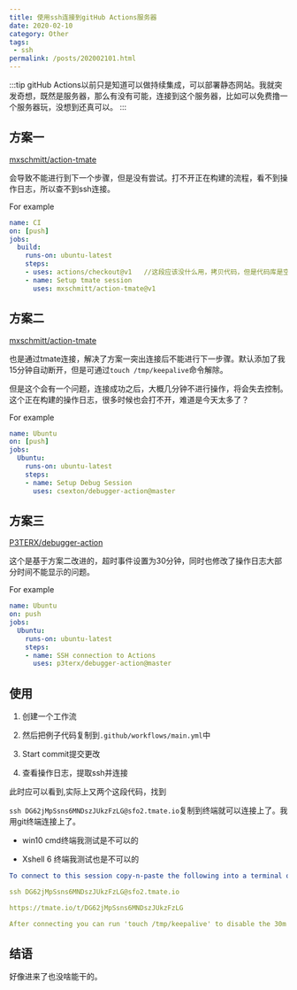 ```yaml
---
title: 使用ssh连接到gitHub Actions服务器
date: 2020-02-10
category: Other
tags:
 - ssh
permalink: /posts/202002101.html
---
```


:::tip
gitHub Actions以前只是知道可以做持续集成，可以部署静态网站。我就突发奇想，既然是服务器，那么有没有可能，连接到这个服务器，比如可以免费撸一个服务器玩，没想到还真可以。
:::

<!-- more -->

## 方案一

[mxschmitt/action-tmate](https://github.com/mxschmitt/action-tmate)

会导致不能进行到下一个步骤，但是没有尝试。打不开正在构建的流程，看不到操作日志，所以查不到ssh连接。

For example

```yaml
name: CI
on: [push]
jobs:
  build:
    runs-on: ubuntu-latest
    steps:
    - uses: actions/checkout@v1   //这段应该没什么用，拷贝代码，但是代码库是空的。
    - name: Setup tmate session
      uses: mxschmitt/action-tmate@v1
```

## 方案二

[mxschmitt/action-tmate](https://github.com/mxschmitt/action-tmate)

也是通过tmate连接，解决了方案一突出连接后不能进行下一步骤。默认添加了我15分钟自动断开，但是可通过`touch /tmp/keepalive`命令解除。

但是这个会有一个问题，连接成功之后，大概几分钟不进行操作，将会失去控制。这个正在构建的操作日志，很多时候也会打不开，难道是今天太多了？

For example

```yaml
name: Ubuntu
on: [push]
jobs:
  Ubuntu:
    runs-on: ubuntu-latest
    steps:
    - name: Setup Debug Session
      uses: csexton/debugger-action@master
```

## 方案三

[P3TERX/debugger-action](https://github.com/P3TERX/debugger-action)

这个是基于方案二改进的，超时事件设置为30分钟，同时也修改了操作日志大部分时间不能显示的问题。

For example

```yaml
name: Ubuntu
on: push
jobs:
  Ubuntu:
    runs-on: ubuntu-latest
    steps:
    - name: SSH connection to Actions
      uses: p3terx/debugger-action@master
```

## 使用

1. 创建一个工作流

2. 然后把例子代码复制到`.github/workflows/main.yml`中

3. Start commit提交更改

4. 查看操作日志，提取ssh并连接

此时应可以看到,实际上又两个这段代码，找到

`ssh DG62jMpSsns6MNDszJUkzFzLG@sfo2.tmate.io`复制到终端就可以连接上了。我用git终端连接上了。

+ win10 cmd终端我测试是不可以的

+ Xshell 6 终端我测试也是不可以的

```yaml
To connect to this session copy-n-paste the following into a terminal or browser:

ssh DG62jMpSsns6MNDszJUkzFzLG@sfo2.tmate.io

https://tmate.io/t/DG62jMpSsns6MNDszJUkzFzLG

After connecting you can run 'touch /tmp/keepalive' to disable the 30m timeout
```

## 结语

好像进来了也没啥能干的。